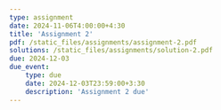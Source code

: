 ```yaml
---
type: assignment
date: 2024-11-06T4:00:00+4:30
title: 'Assignment 2'
pdf: /static_files/assignments/assignment-2.pdf
solutions: /static_files/assignments/solution-2.pdf
due: 2024-12-03
due_event: 
    type: due
    date: 2024-12-03T23:59:00+3:30
    description: 'Assignment 2 due'
---
```

